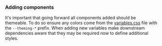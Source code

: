 ### Adding components

It's important that going forward all components added should be themeable. To do so ensure any
colors come from the [variables.css](./src/variables.css) file with the `--theming-*` prefix. When
adding new variables make downstream dependencies aware that they may be required now to define
additional styles.
